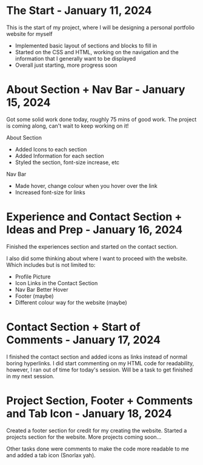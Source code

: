 <h1> The Start - January 11, 2024 </h1>
This is the start of my project, where I will be designing a personal portfolio website for myself

- Implemented basic layout of sections and blocks to fill in
- Started on the CSS and HTML, working on the navigation and the information that I generally want to be displayed
- Overall just starting, more progress soon

<h1> About Section + Nav Bar - January 15, 2024 </h1>

Got some solid work done today, roughly 75 mins of good work.  The project is coming along, can't wait to keep working on it!

About Section
- Added Icons to each section
- Added Information for each section
- Styled the section, font-size increase, etc

Nav Bar
- Made hover, change colour when you hover over the link
- Increased font-size for links

<h1> Experience and Contact Section + Ideas and Prep - January 16, 2024 </h1>

Finished the experiences section and started on the contact section.  

I also did some thinking about where I want to proceed with the website.  Which includes but is not limited to: 
- Profile Picture
- Icon Links in the Contact Section
- Nav Bar Better Hover
- Footer (maybe)
- Different colour way for the website (maybe)

<h1> Contact Section + Start of Comments - January 17, 2024 </h1>

I finished the contact section and added icons as links instead of normal boring hyperlinks.
I did start commenting on my HTML code for readability, however, I ran out of time for today's session.  Will be a task to get finished in my next session.

<h1> Project Section, Footer + Comments and Tab Icon - January 18, 2024 </h1>

Created a footer section for credit for my creating the website.
Started a projects section for the website.  More projects coming soon...

Other tasks done were comments to make the code more readable to me and added a tab icon (Snorlax yah).
